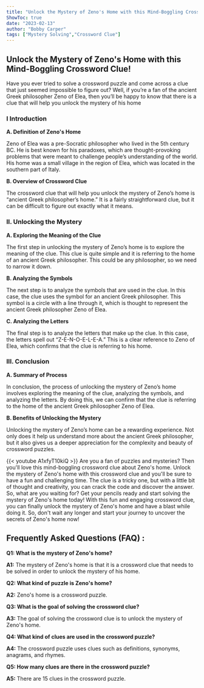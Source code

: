 ```yaml
---
title: "Unlock the Mystery of Zeno's Home with this Mind-Boggling Crossword Clue!"
ShowToc: true 
date: "2023-02-13"
author: "Bobby Carper" 
tags: ["Mystery Solving","Crossword Clue"]
---
```

## Unlock the Mystery of Zeno's Home with this Mind-Boggling Crossword Clue!

Have you ever tried to solve a crossword puzzle and come across a clue that just seemed impossible to figure out? Well, if you’re a fan of the ancient Greek philosopher Zeno of Elea, then you’ll be happy to know that there is a clue that will help you unlock the mystery of his home

### I Introduction

**A. Definition of Zeno's Home**

Zeno of Elea was a pre-Socratic philosopher who lived in the 5th century BC. He is best known for his paradoxes, which are thought-provoking problems that were meant to challenge people’s understanding of the world. His home was a small village in the region of Elea, which was located in the southern part of Italy.

**B. Overview of Crossword Clue**

The crossword clue that will help you unlock the mystery of Zeno’s home is “ancient Greek philosopher’s home.” It is a fairly straightforward clue, but it can be difficult to figure out exactly what it means.

### II. Unlocking the Mystery

**A. Exploring the Meaning of the Clue**

The first step in unlocking the mystery of Zeno’s home is to explore the meaning of the clue. This clue is quite simple and it is referring to the home of an ancient Greek philosopher. This could be any philosopher, so we need to narrow it down. 

**B. Analyzing the Symbols**

The next step is to analyze the symbols that are used in the clue. In this case, the clue uses the symbol for an ancient Greek philosopher. This symbol is a circle with a line through it, which is thought to represent the ancient Greek philosopher Zeno of Elea. 

**C. Analyzing the Letters**

The final step is to analyze the letters that make up the clue. In this case, the letters spell out “Z-E-N-O-E-L-E-A.” This is a clear reference to Zeno of Elea, which confirms that the clue is referring to his home. 

### III. Conclusion

**A. Summary of Process**

In conclusion, the process of unlocking the mystery of Zeno’s home involves exploring the meaning of the clue, analyzing the symbols, and analyzing the letters. By doing this, we can confirm that the clue is referring to the home of the ancient Greek philosopher Zeno of Elea. 

**B. Benefits of Unlocking the Mystery**

Unlocking the mystery of Zeno’s home can be a rewarding experience. Not only does it help us understand more about the ancient Greek philosopher, but it also gives us a deeper appreciation for the complexity and beauty of crossword puzzles.

{{< youtube A1xfyT10kiQ >}} 
Are you a fan of puzzles and mysteries? Then you'll love this mind-boggling crossword clue about Zeno's home. Unlock the mystery of Zeno's home with this crossword clue and you'll be sure to have a fun and challenging time. The clue is a tricky one, but with a little bit of thought and creativity, you can crack the code and discover the answer. So, what are you waiting for? Get your pencils ready and start solving the mystery of Zeno's home today! With this fun and engaging crossword clue, you can finally unlock the mystery of Zeno's home and have a blast while doing it. So, don't wait any longer and start your journey to uncover the secrets of Zeno's home now!

## Frequently Asked Questions (FAQ) :
**Q1: What is the mystery of Zeno's home?**

**A1:** The mystery of Zeno's home is that it is a crossword clue that needs to be solved in order to unlock the mystery of his home.

**Q2: What kind of puzzle is Zeno's home?**

**A2:** Zeno's home is a crossword puzzle.

**Q3: What is the goal of solving the crossword clue?**

**A3:** The goal of solving the crossword clue is to unlock the mystery of Zeno's home.

**Q4: What kind of clues are used in the crossword puzzle?**

**A4:** The crossword puzzle uses clues such as definitions, synonyms, anagrams, and rhymes.

**Q5: How many clues are there in the crossword puzzle?**

**A5:** There are 15 clues in the crossword puzzle.



